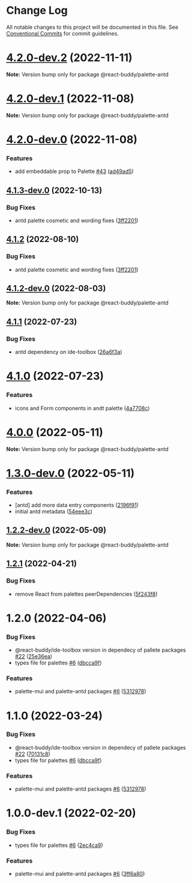 # Change Log

All notable changes to this project will be documented in this file.
See [Conventional Commits](https://conventionalcommits.org) for commit guidelines.

# [4.2.0-dev.2](https://github.com/react-buddy/ide-toolbox/tree/master/packages/palette-antd/compare/@react-buddy/palette-antd@4.2.0-dev.1...@react-buddy/palette-antd@4.2.0-dev.2) (2022-11-11)

**Note:** Version bump only for package @react-buddy/palette-antd





# [4.2.0-dev.1](https://github.com/react-buddy/ide-toolbox/tree/master/packages/palette-antd/compare/@react-buddy/palette-antd@4.2.0-dev.0...@react-buddy/palette-antd@4.2.0-dev.1) (2022-11-08)

**Note:** Version bump only for package @react-buddy/palette-antd





# [4.2.0-dev.0](https://github.com/react-buddy/ide-toolbox/tree/master/packages/palette-antd/compare/@react-buddy/palette-antd@4.1.3-dev.0...@react-buddy/palette-antd@4.2.0-dev.0) (2022-11-08)


### Features

* add embeddable prop to Palette [#43](https://github.com/react-buddy/ide-toolbox/tree/master/packages/palette-antd/issues/43) ([ad49ad5](https://github.com/react-buddy/ide-toolbox/tree/master/packages/palette-antd/commit/ad49ad52a80cf287c28ba5ccb344f237d4cfa417))





## [4.1.3-dev.0](https://github.com/react-buddy/ide-toolbox/tree/master/packages/palette-antd/compare/@react-buddy/palette-antd@4.1.2-dev.0...@react-buddy/palette-antd@4.1.3-dev.0) (2022-10-13)


### Bug Fixes

* antd palette cosmetic and wording fixes ([3ff2201](https://github.com/react-buddy/ide-toolbox/tree/master/packages/palette-antd/commit/3ff220155102616b3047c8b2584a8219142230ce))





## [4.1.2](https://github.com/react-buddy/ide-toolbox/tree/master/packages/palette-antd/compare/@react-buddy/palette-antd@4.1.2-dev.0...@react-buddy/palette-antd@4.1.2) (2022-08-10)


### Bug Fixes

* antd palette cosmetic and wording fixes ([3ff2201](https://github.com/react-buddy/ide-toolbox/tree/master/packages/palette-antd/commit/3ff220155102616b3047c8b2584a8219142230ce))





## [4.1.2-dev.0](https://github.com/react-buddy/ide-toolbox/tree/master/packages/palette-antd/compare/@react-buddy/palette-antd@4.1.1...@react-buddy/palette-antd@4.1.2-dev.0) (2022-08-03)

**Note:** Version bump only for package @react-buddy/palette-antd





## [4.1.1](https://github.com/react-buddy/ide-toolbox/tree/master/packages/palette-antd/compare/@react-buddy/palette-antd@4.1.0...@react-buddy/palette-antd@4.1.1) (2022-07-23)


### Bug Fixes

* antd dependency on ide-toolbox ([26a6f3a](https://github.com/react-buddy/ide-toolbox/tree/master/packages/palette-antd/commit/26a6f3a4a3a56155b5172c74eac9459fb9f61c73))





# [4.1.0](https://github.com/react-buddy/ide-toolbox/tree/master/packages/palette-antd/compare/@react-buddy/palette-antd@4.0.0...@react-buddy/palette-antd@4.1.0) (2022-07-23)


### Features

* icons and Form components in andt palette ([4a7708c](https://github.com/react-buddy/ide-toolbox/tree/master/packages/palette-antd/commit/4a7708c41fb8da3f7323d0199243a82267a59dd5))





# [4.0.0](https://github.com/react-buddy/ide-toolbox/tree/master/packages/palette-antd/compare/@react-buddy/palette-antd@1.3.0-dev.0...@react-buddy/palette-antd@4.0.0) (2022-05-11)

**Note:** Version bump only for package @react-buddy/palette-antd





# [1.3.0-dev.0](https://github.com/react-buddy/ide-toolbox/tree/master/packages/palette-antd/compare/@react-buddy/palette-antd@1.2.2-dev.0...@react-buddy/palette-antd@1.3.0-dev.0) (2022-05-11)


### Features

* [antd] add more data entry components ([2196f91](https://github.com/react-buddy/ide-toolbox/tree/master/packages/palette-antd/commit/2196f918e073ae1d138cc792e5f8580491e31b8d))
* initial antd metadata ([54eee3c](https://github.com/react-buddy/ide-toolbox/tree/master/packages/palette-antd/commit/54eee3c7a7d65536807d4bf7aec8822aa853ebd5))





## [1.2.2-dev.0](https://github.com/react-buddy/ide-toolbox/tree/master/packages/palette-antd/compare/@react-buddy/palette-antd@1.2.1...@react-buddy/palette-antd@1.2.2-dev.0) (2022-05-09)

**Note:** Version bump only for package @react-buddy/palette-antd





## [1.2.1](https://github.com/react-buddy/ide-toolbox/tree/master/packages/palette-antd/compare/@react-buddy/palette-antd@1.2.0...@react-buddy/palette-antd@1.2.1) (2022-04-21)


### Bug Fixes

* remove React from palettes peerDependencies ([5f243f8](https://github.com/react-buddy/ide-toolbox/tree/master/packages/palette-antd/commit/5f243f85e12debaccab155e2a061d8f4e0ac140b))





# 1.2.0 (2022-04-06)


### Bug Fixes

* @react-buddy/ide-toolbox version in dependecy of pallete packages [#22](https://github.com/react-buddy/ide-toolbox/tree/master/packages/palette-antd/issues/22) ([25e36ea](https://github.com/react-buddy/ide-toolbox/tree/master/packages/palette-antd/commit/25e36eac9366ad03d5368139d0f6cf79deaf59d1))
* types file for palettes [#6](https://github.com/react-buddy/ide-toolbox/tree/master/packages/palette-antd/issues/6) ([dbcca9f](https://github.com/react-buddy/ide-toolbox/tree/master/packages/palette-antd/commit/dbcca9fee143e2683d5170192e974239de2513be))


### Features

* palette-mui and palette-antd packages [#6](https://github.com/react-buddy/ide-toolbox/tree/master/packages/palette-antd/issues/6) ([5312978](https://github.com/react-buddy/ide-toolbox/tree/master/packages/palette-antd/commit/5312978aa6fad34a32c4f829d6d033e6d3e9d469))





# 1.1.0 (2022-03-24)


### Bug Fixes

* @react-buddy/ide-toolbox version in dependecy of pallete packages [#22](https://github.com/react-buddy/ide-toolbox/tree/master/packages/palette-antd/issues/22) ([70131c8](https://github.com/react-buddy/ide-toolbox/tree/master/packages/palette-antd/commit/70131c80acce178d8ad6806a6373480c565cd0b0))
* types file for palettes [#6](https://github.com/react-buddy/ide-toolbox/tree/master/packages/palette-antd/issues/6) ([dbcca9f](https://github.com/react-buddy/ide-toolbox/tree/master/packages/palette-antd/commit/dbcca9fee143e2683d5170192e974239de2513be))


### Features

* palette-mui and palette-antd packages [#6](https://github.com/react-buddy/ide-toolbox/tree/master/packages/palette-antd/issues/6) ([5312978](https://github.com/react-buddy/ide-toolbox/tree/master/packages/palette-antd/commit/5312978aa6fad34a32c4f829d6d033e6d3e9d469))






# 1.0.0-dev.1 (2022-02-20)


### Bug Fixes

* types file for palettes [#6](https://github.com/react-buddy/ide-toolbox/tree/master/packages/palette-mui/issues/6) ([2ec4ca9](https://github.com/react-buddy/ide-toolbox/tree/master/packages/palette-mui/commit/2ec4ca92b6bab2930eabbc3a3dcd9c0826c007b1))


### Features

* palette-mui and palette-antd packages [#6](https://github.com/react-buddy/ide-toolbox/tree/master/packages/palette-mui/issues/6) ([3ff6a80](https://github.com/react-buddy/ide-toolbox/tree/master/packages/palette-mui/commit/3ff6a804bafe496473a81571187977e33780dc33))
